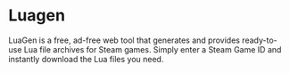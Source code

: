 # Luagen
LuaGen is a free, ad-free web tool that generates and provides ready-to-use Lua file archives for Steam games. Simply enter a Steam Game ID and instantly download the Lua files you need.
